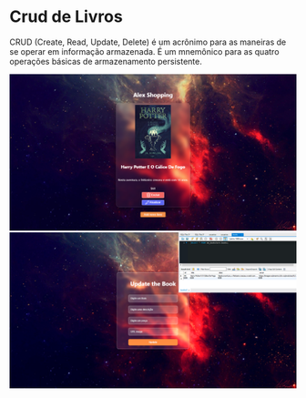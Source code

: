 <h1>Crud de Livros</h1>

<p>CRUD (Create, Read, Update, Delete) é um acrônimo para as maneiras de se operar em informação armazenada. É um mnemônico para as quatro operações básicas de armazenamento persistente.</p>

<img src="https://github.com/Alexxmfs/crud-react/blob/master/img_book.png" />

<img src="https://github.com/Alexxmfs/crud-react/blob/master/screen_update.png" />
